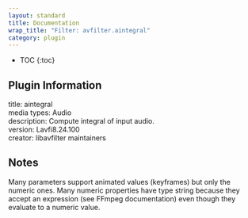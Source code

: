 ```yaml
---
layout: standard
title: Documentation
wrap_title: "Filter: avfilter.aintegral"
category: plugin
---
```

* TOC
{:toc}

## Plugin Information

title: aintegral  
media types:
Audio  
description: Compute integral of input audio.  
version: Lavfi8.24.100  
creator: libavfilter maintainers  

## Notes

Many parameters support animated values (keyframes) but only the numeric ones. Many numeric properties have type string because they accept an expression (see FFmpeg documentation) even though they evaluate to a numeric value.
